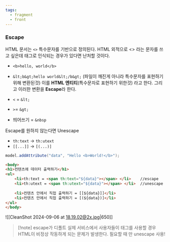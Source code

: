 ```yaml
---
tags:
  - fragment
  - front
---
```

### Escape 
HTML 문서는 `<>` 특수문자를 기반으로 정의된다.
HTML 외적으로 <> 라는 문자를 쓰고 싶은데 태그로 인식되는 경우가 있다면 난처할 것이다.
- `<b>hello, world</b>`
- `&lt;b&gt;hello world&lt;/b&gt;` (파일이 깨진게 아니라 특수문자를 표현하기 위해 변환된것)
이를 **HTML 엔티티**(특수문자로 표현하기 위한것) 라고 한다. 그리고 이러한 변환을 **Escape**라 한다.

- `<` = `&lt;`
- `>`= `&gt;`
- 띄어쓰기 = `&nbsp`

Escape를 원하지 않는다면 Unescape
- `th:text` -> `th:utext`
- `[[...]]` -> `[(...)]`

~~~java title:"컨트롤러"
model.addAttribute("data", "Hello <b>World!</b>");
~~~

~~~HTML
<body>  
<h1>컨텐츠에 데이터 출력하기</h1>  
<ul>  
    <li>th:text = <span th:text="${data}"></span> </li>    //escape
    <li>th:utext = <span th:utext="${data}"></span> </li>  //unescape 
  
    <li>컨텐츠 안에서 직접 출력하기 = [[${data}]]</li>  
    <li>컨텐츠 안에서 직접 출력하기 = [(${data})]</li>  
</ul>  
</body>
~~~

![[CleanShot 2024-09-06 at 18.19.02@2x.jpg|650]]
> [!note] escape가 디폴트
> 실제 서비스에서 사용자들이 태그를 사용할 경우 HTML이 비정상 작동하게 되는 문제가 발생한다.
> 필요할 때 만 unescape 사용!
> 

